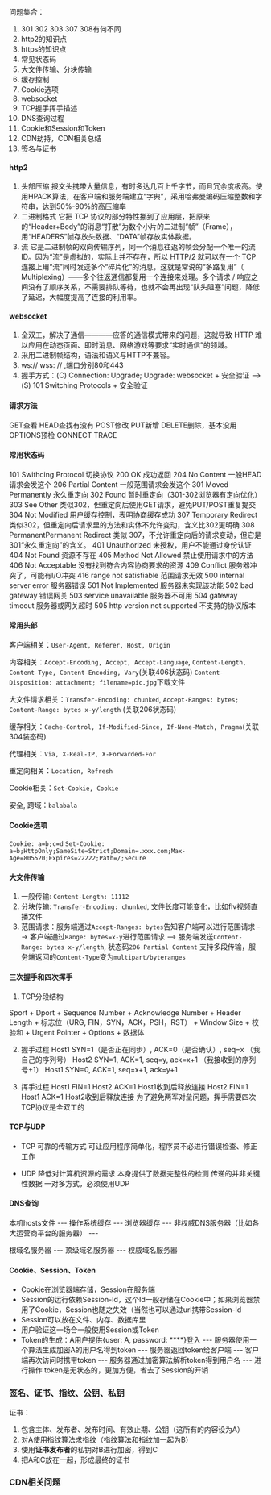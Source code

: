 问题集合：

1. 301 302 303 307 308有何不同
2. http2的知识点
3. https的知识点
4. 常见状态码
5. 大文件传输、分块传输
6. 缓存控制
7. Cookie选项
8. websocket
9. TCP握手挥手描述
10. DNS查询过程
11. Cookie和Session和Token
12. CDN劫持，CDN相关总结
13. 签名与证书

#### http2

1. 头部压缩  报文头携带大量信息，有时多达几百上千字节，而且冗余度极高。使用HPACK算法，在客户端和服务端建立“字典”，采用哈弗曼编码压缩整数和字符串，达到50%-90%的高压缩率
2. 二进制格式  它把 TCP 协议的部分特性挪到了应用层，把原来的“Header+Body”的消息“打散”为数个小片的二进制“帧”（Frame），用“HEADERS”帧存放头数据、“DATA”帧存放实体数据。
3. 流  它是二进制帧的双向传输序列，同一个消息往返的帧会分配一个唯一的流 ID。因为“流”是虚拟的，实际上并不存在，所以 HTTP/2 就可以在一个 TCP 连接上用“流”同时发送多个“碎片化”的消息，这就是常说的“多路复用”（ Multiplexing）——多个往返通信都复用一个连接来处理。多个请求 / 响应之间没有了顺序关系，不需要排队等待，也就不会再出现“队头阻塞”问题，降低了延迟，大幅度提高了连接的利用率。

#### websocket

1. 全双工，解决了通信————应答的通信模式带来的问题，这就导致 HTTP 难以应用在动态页面、即时消息、网络游戏等要求“实时通信”的领域。
2. 采用二进制帧结构，语法和语义与HTTP不兼容。
3. ws:// wss: // ,端口分别80和443
4. 握手方式：(C) Connection: Upgrade; Upgrade: websocket + 安全验证 --> (S) 101 Switching Protocols + 安全验证

#### 请求方法

GET查看 HEAD查找有没有 POST修改 PUT新增 DELETE删除，基本没用 OPTIONS预检 CONNECT TRACE

#### 常用状态码

101 Swithcing Protocol 切换协议
200 OK 成功返回
204 No Content 一般HEAD请求会发这个
206 Partial Content 一般范围请求会发这个
301 Moved Permanently 永久重定向
302 Found 暂时重定向（301-302浏览器有定向优化）
303 See Other 类似302，但重定向后使用GET请求，避免PUT/POST重复提交
304 Not Modified 用户缓存控制，表明协商缓存成功
307 Temporary Redirect 类似302，但重定向后请求里的方法和实体不允许变动，含义比302更明确
308 PermanentPermanent Redirect 类似 307，不允许重定向后的请求变动，但它是301“永久重定向”的含义。
401 Unauthorized 未授权，用户不能通过身份认证
404 Not Found 资源不存在
405 Method Not Allowed 禁止使用请求中的方法
406 Not Acceptable 没有找到符合内容协商要求的资源
409 Conflict 服务器冲突了，可能有I/O冲突
416 range not satisfiable 范围请求无效
500 internal server error 服务器错误
501 Not Implemented 服务器未实现该功能
502 bad gateway 错误网关
503 service unavailable 服务器不可用
504 gateway timeout 服务器或网关超时
505 http version not supported 不支持的协议版本

#### 常用头部

客户端相关：`User-Agent, Referer, Host, Origin`

内容相关：`Accept-Encoding, Accept, Accept-Language`, `Content-Length, Content-Type, Content-Encoding, Vary`(关联406状态码) `Content-Disposition: attachment; filename=pic.jpg`下载文件

大文件请求相关：`Transfer-Encoding: chunked`, `Accept-Ranges: bytes; Content-Range: bytes x-y/length`
(关联206状态码)

缓存相关：`Cache-Control, If-Modified-Since, If-None-Match, Pragma`(关联304装态码)

代理相关：`Via, X-Real-IP, X-Forwarded-For`

重定向相关：`Location, Refresh`

Cookie相关：`Set-Cookie, Cookie`

安全, 跨域：`balabala`

#### Cookie选项

`Cookie: a=b;c=d`
`Set-Cookie: a=b;HttpOnly;SameSite=Strict;Domain=.xxx.com;Max-Age=805520;Expires=22222;Path=/;Secure `

#### 大文件传输

1. 一般传输: `Content-Length: 11112`
2. 分块传输: `Transfer-Encoding: chunked`, 文件长度可能变化，比如flv视频直播文件
3. 范围请求：服务端通过`Accept-Ranges: bytes`告知客户端可以进行范围请求 --> 
            客户端通过`Range: bytes=x-y`进行范围请求 -->
            服务端发送`Content-Range: bytes x-y/length`, 状态码`206 Partial Content`
            支持多段传输，服务端返回的`Content-Type`变为`multipart/byteranges`

#### 三次握手和四次挥手

1. TCP分段结构

Sport + Dport + Sequence Number + Acknowledge Number + Header Length + 标志位（URG, FIN，SYN，ACK，PSH，RST） + Window Size + 校验和 + Urgent Pointer + Options + 数据体

2. 握手过程
Host1 SYN=1（是否正在同步）, ACK=0（是否确认）, seq=x （我自己的序列号）
Host2 SYN=1, ACK=1, seq=y, ack=x+1 （我接收到的序列号+1）
Host1 SYN=0, ACK=1, seq=x+1, ack=y+1

3. 挥手过程
Host1 FIN=1
Host2 ACK=1
Host1收到后释放连接
Host2 FIN=1
Host1 ACK=1
Host2收到后释放连接
为了避免两军对垒问题，挥手需要四次
TCP协议是全双工的

#### TCP与UDP

* TCP
可靠的传输方式
可让应用程序简单化，程序员不必进行错误检查、修正工作

* UDP
降低对计算机资源的需求
本身提供了数据完整性的检测
传递的并非关键性数据
一对多方式，必须使用UDP

#### DNS查询

本机hosts文件 --- 操作系统缓存 --- 浏览器缓存 --- 非权威DNS服务器（比如各大运营商平台的服务器） --- 

根域名服务器 --- 顶级域名服务器 --- 权威域名服务器

#### Cookie、Session、Token

* Cookie在浏览器端存储，Session在服务端
* Session的运行依赖Session-Id，这个Id一般存储在Cookie中；如果浏览器禁用了Cookie，Session也随之失效（当然也可以通过url携带Session-Id
* Session可以放在文件、内存、数据库里
* 用户验证这一场合一般使用Session或Token
* Token的生成：A用户提供{user: A, password: ****}登入 --- 服务器使用一个算法生成加密A的用户名得到token --- 服务器返回token给客户端 --- 客户端再次访问时携带token --- 服务器通过加密算法解析token得到用户名 --- 进行操作
  token是无状态的，更加方便，省去了Session的开销

### 签名、证书、指纹、公钥、私钥

证书：
1. 包含主体、发布者、发布时间、有效止期、公钥（这所有的内容设为A）
2. 对A使用指纹算法求指纹（指纹算法和指纹加一起为B）
3. 使用**证书发布者**的私钥对B进行加密，得到C
4. 把A和C放在一起，形成最终的证书

### CDN相关问题

